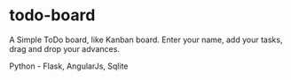 todo-board
==========

A Simple ToDo board, like Kanban board.
Enter your name, add your tasks, drag and drop your advances.

Python - Flask, AngularJs, Sqlite
